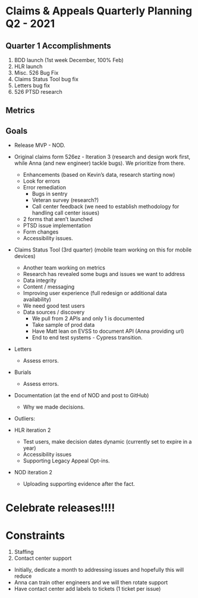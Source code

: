# Claims & Appeals Quarterly Planning Q2 - 2021

## Quarter 1 Accomplishments

1. BDD launch (1st week December, 100% Feb)
2. HLR launch
3. Misc. 526 Bug Fix
4. Claims Status Tool bug fix
5. Letters bug fix
6. 526 PTSD research

## Metrics



## Goals
- Release MVP - NOD.  
- Original claims form 526ez - Iteration 3 (research and design work first, while Anna (and new engineer) tackle bugs). We prioritize from there.
  -  Enhancements (based on Kevin’s data, research starting now)
  - Look for errors
  - Error remediation
    - Bugs in sentry
    - Veteran survey (research?)
    - Call center feedback (we need to establish methodology for handling call center issues)
  - 2 forms that aren’t launched
  - PTSD issue implementation
  - Form changes
  - Accessibility issues. 
  
- Claims Status Tool (3rd quarter) (mobile team working on this for mobile devices)
  - Another team working on metrics
  - Research has revealed some bugs and issues we want to address 
  - Data integrity
  - Content / messaging
  - Improving user experience (full redesign or additional data availability)
  - We need good test users
  - Data sources / discovery
    - We pull from 2 APIs and only 1 is documented
    - Take sample of prod data
    - Have Matt lean on EVSS to document API (Anna providing url)
    - End to end test systems - Cypress transition. 
    
- Letters
  - Assess errors. 

- Burials
  - Assess errors. 

- Documentation (at the end of NOD and post to GitHub)
    - Why we made decisions. 
    
- Outliers: 
- HLR iteration 2
    - Test users, make decision dates dynamic (currently set to expire in a year)
    - Accessibility issues
    - Supporting Legacy Appeal Opt-ins. 
    
- NOD iteration 2
    - Uploading supporting evidence after the fact. 
    
# Celebrate releases!!!! 


# Constraints
1. Staffing
2. Contact center support
  - Initially, dedicate a month to addressing issues and hopefully this will reduce
  - Anna can train other engineers and we will then rotate support
  - Have contact center add labels to tickets (1 ticket per issue)

